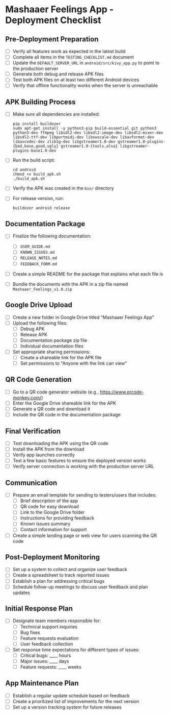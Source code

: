 # Mashaaer Feelings App - Deployment Checklist

## Pre-Deployment Preparation

- [ ] Verify all features work as expected in the latest build
- [ ] Complete all items in the `TESTING_CHECKLIST.md` document
- [ ] Update the `DEFAULT_SERVER_URL` in `android/src/kivy_app.py` to point to the production server
- [ ] Generate both debug and release APK files
- [ ] Test both APK files on at least two different Android devices
- [ ] Verify that offline functionality works when the server is unreachable

## APK Building Process

- [ ] Make sure all dependencies are installed:
  ```
  pip install buildozer
  sudo apt-get install -y python3-pip build-essential git python3 python3-dev ffmpeg libsdl2-dev libsdl2-image-dev libsdl2-mixer-dev libsdl2-ttf-dev libportmidi-dev libswscale-dev libavformat-dev libavcodec-dev zlib1g-dev libgstreamer1.0-dev gstreamer1.0-plugins-{bad,base,good,ugly} gstreamer1.0-{tools,alsa} libgstreamer-plugins-base1.0-dev
  ```

- [ ] Run the build script:
  ```
  cd android
  chmod +x build_apk.sh
  ./build_apk.sh
  ```

- [ ] Verify the APK was created in the `bin/` directory
- [ ] For release version, run:
  ```
  buildozer android release
  ```

## Documentation Package

- [ ] Finalize the following documentation:
  - [ ] `USER_GUIDE.md`
  - [ ] `KNOWN_ISSUES.md`
  - [ ] `RELEASE_NOTES.md`
  - [ ] `FEEDBACK_FORM.md`

- [ ] Create a simple README for the package that explains what each file is

- [ ] Bundle the documents with the APK in a zip file named `Mashaaer_Feelings_v1.0.zip`

## Google Drive Upload

- [ ] Create a new folder in Google Drive titled "Mashaaer Feelings App"
- [ ] Upload the following files:
  - [ ] Debug APK
  - [ ] Release APK
  - [ ] Documentation package zip file
  - [ ] Individual documentation files

- [ ] Set appropriate sharing permissions:
  - [ ] Create a shareable link for the APK file
  - [ ] Set permissions to "Anyone with the link can view"

## QR Code Generation

- [ ] Go to a QR code generator website (e.g., https://www.qrcode-monkey.com/)
- [ ] Enter the Google Drive shareable link for the APK
- [ ] Generate a QR code and download it
- [ ] Include the QR code in the documentation package

## Final Verification

- [ ] Test downloading the APK using the QR code
- [ ] Install the APK from the download
- [ ] Verify app launches correctly
- [ ] Test a few basic features to ensure the deployed version works
- [ ] Verify server connection is working with the production server URL

## Communication

- [ ] Prepare an email template for sending to testers/users that includes:
  - [ ] Brief description of the app
  - [ ] QR code for easy download
  - [ ] Link to the Google Drive folder
  - [ ] Instructions for providing feedback
  - [ ] Known issues summary
  - [ ] Contact information for support

- [ ] Create a simple landing page or web view for users scanning the QR code

## Post-Deployment Monitoring

- [ ] Set up a system to collect and organize user feedback
- [ ] Create a spreadsheet to track reported issues
- [ ] Establish a plan for addressing critical bugs
- [ ] Schedule follow-up meetings to discuss user feedback and plan updates

## Initial Response Plan

- [ ] Designate team members responsible for:
  - [ ] Technical support inquiries
  - [ ] Bug fixes
  - [ ] Feature requests evaluation
  - [ ] User feedback collection

- [ ] Set response time expectations for different types of issues:
  - [ ] Critical bugs: ____ hours
  - [ ] Major issues: ____ days
  - [ ] Feature requests: ____ weeks

## App Maintenance Plan

- [ ] Establish a regular update schedule based on feedback
- [ ] Create a prioritized list of improvements for the next version
- [ ] Set up a version tracking system for future releases